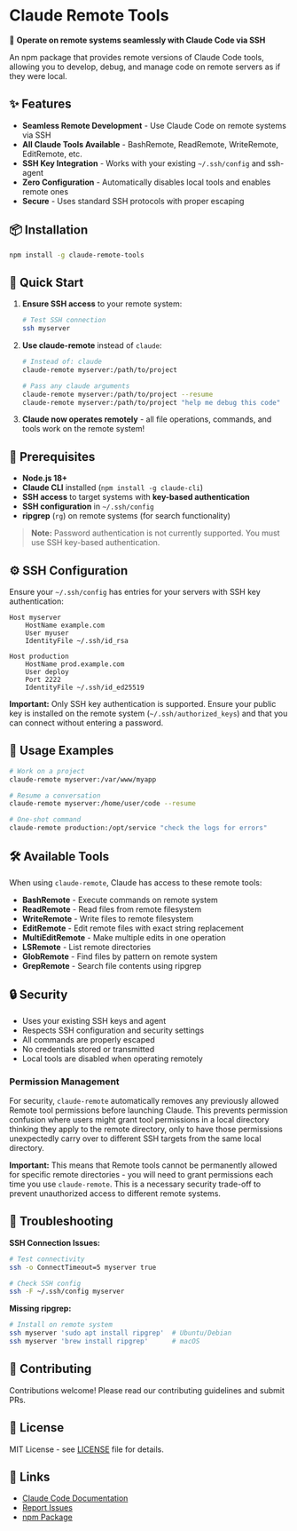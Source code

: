 # Claude Remote Tools

🚀 **Operate on remote systems seamlessly with Claude Code via SSH**

An npm package that provides remote versions of Claude Code tools, allowing you to develop, debug, and manage code on remote servers as if they were local.

## ✨ Features

- **Seamless Remote Development** - Use Claude Code on remote systems via SSH
- **All Claude Tools Available** - BashRemote, ReadRemote, WriteRemote, EditRemote, etc.
- **SSH Key Integration** - Works with your existing `~/.ssh/config` and ssh-agent
- **Zero Configuration** - Automatically disables local tools and enables remote ones
- **Secure** - Uses standard SSH protocols with proper escaping

## 📦 Installation

```bash
npm install -g claude-remote-tools
```

## 🚀 Quick Start

1. **Ensure SSH access** to your remote system:
   ```bash
   # Test SSH connection
   ssh myserver
   ```

2. **Use claude-remote** instead of `claude`:
   ```bash
   # Instead of: claude
   claude-remote myserver:/path/to/project

   # Pass any claude arguments
   claude-remote myserver:/path/to/project --resume
   claude-remote myserver:/path/to/project "help me debug this code"
   ```

3. **Claude now operates remotely** - all file operations, commands, and tools work on the remote system!

## 🔧 Prerequisites

- **Node.js 18+** 
- **Claude CLI** installed (`npm install -g claude-cli`)
- **SSH access** to target systems with **key-based authentication**
- **SSH configuration** in `~/.ssh/config`
- **ripgrep** (`rg`) on remote systems (for search functionality)

> **Note:** Password authentication is not currently supported. You must use SSH key-based authentication.

## ⚙️ SSH Configuration

Ensure your `~/.ssh/config` has entries for your servers with SSH key authentication:

```
Host myserver
    HostName example.com
    User myuser
    IdentityFile ~/.ssh/id_rsa
    
Host production
    HostName prod.example.com
    User deploy
    Port 2222
    IdentityFile ~/.ssh/id_ed25519
```

**Important:** Only SSH key authentication is supported. Ensure your public key is installed on the remote system (`~/.ssh/authorized_keys`) and that you can connect without entering a password.

## 📖 Usage Examples

```bash
# Work on a project
claude-remote myserver:/var/www/myapp

# Resume a conversation
claude-remote myserver:/home/user/code --resume

# One-shot command
claude-remote production:/opt/service "check the logs for errors"
```

## 🛠️ Available Tools

When using `claude-remote`, Claude has access to these remote tools:

- **BashRemote** - Execute commands on remote system
- **ReadRemote** - Read files from remote filesystem  
- **WriteRemote** - Write files to remote filesystem
- **EditRemote** - Edit remote files with exact string replacement
- **MultiEditRemote** - Make multiple edits in one operation
- **LSRemote** - List remote directories
- **GlobRemote** - Find files by pattern on remote system
- **GrepRemote** - Search file contents using ripgrep

## 🔒 Security

- Uses your existing SSH keys and agent
- Respects SSH configuration and security settings
- All commands are properly escaped
- No credentials stored or transmitted
- Local tools are disabled when operating remotely

### Permission Management

For security, `claude-remote` automatically removes any previously allowed Remote tool permissions before launching Claude. This prevents permission confusion where users might grant tool permissions in a local directory thinking they apply to the remote directory, only to have those permissions unexpectedly carry over to different SSH targets from the same local directory.

**Important:** This means that Remote tools cannot be permanently allowed for specific remote directories - you will need to grant permissions each time you use `claude-remote`. This is a necessary security trade-off to prevent unauthorized access to different remote systems.

## 🐛 Troubleshooting

**SSH Connection Issues:**
```bash
# Test connectivity
ssh -o ConnectTimeout=5 myserver true

# Check SSH config
ssh -F ~/.ssh/config myserver
```

**Missing ripgrep:**
```bash
# Install on remote system
ssh myserver 'sudo apt install ripgrep'  # Ubuntu/Debian
ssh myserver 'brew install ripgrep'      # macOS
```

## 🤝 Contributing

Contributions welcome! Please read our contributing guidelines and submit PRs.

## 📄 License

MIT License - see [LICENSE](LICENSE) file for details.

## 🔗 Links

- [Claude Code Documentation](https://docs.anthropic.com/claude/docs)
- [Report Issues](https://github.com/aiguy110/claude-remote-tools/issues)
- [npm Package](https://www.npmjs.com/package/claude-remote-tools)
